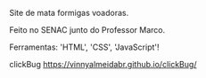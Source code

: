 Site de mata formigas voadoras.

Feito no SENAC junto do Professor Marco.

Ferramentas:
'HTML', 'CSS', 'JavaScript'!

clickBug https://vinnyalmeidabr.github.io/clickBug/
